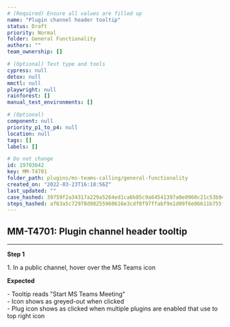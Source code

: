 ```yaml
---
# (Required) Ensure all values are filled up
name: "Plugin channel header tooltip"
status: Draft
priority: Normal
folder: General Functionality
authors: ""
team_ownership: []

# (Optional) Test type and tools
cypress: null
detox: null
mmctl: null
playwright: null
rainforest: []
manual_test_environments: []

# (Optional)
component: null
priority_p1_to_p4: null
location: null
tags: []
labels: []

# Do not change
id: 19703642
key: MM-T4701
folder_path: plugins/ms-teams-calling/general-functionality
created_on: "2022-03-23T16:18:56Z"
last_updated: ""
case_hashed: 39759f2a34317a229a5264ed1ca6b85c9a64541397a0e0960c21c53b9492a1fe6c700c4a1486b17d3ff86e4ca8400972
steps_hashed: af63a5c72978d98255960616e3cdf0f97ffabf9e1d09f6e06611b755fd141e96607a69d429f009fda83b602fa30a12b5
---
```


## MM-T4701: Plugin channel header tooltip

---

**Step 1**

1\. In a public channel, hover over the MS Teams icon

**Expected**

\- Tooltip reads "Start MS Teams Meeting"\
\- Icon shows as greyed-out when clicked\
\- Plug icon shows as clicked when multiple plugins are enabled that use to top right icon
